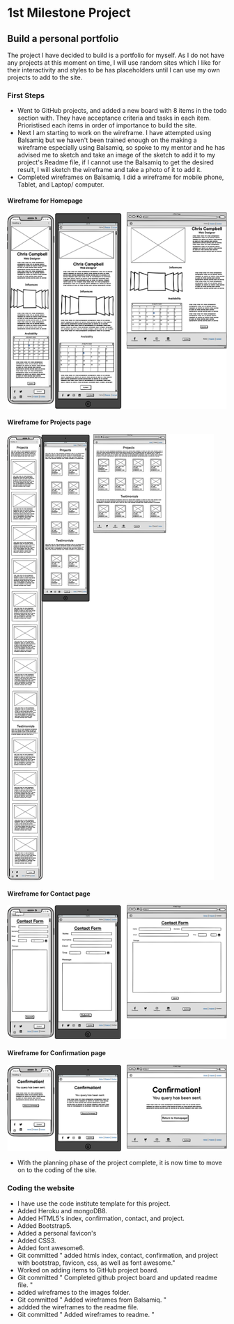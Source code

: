 # **1st Milestone Project**
## Build a personal portfolio
The project I have decided to build is a portfolio for myself. As I do not have any projects at this moment on time, I will use random sites which I like for their interactivity and styles to be has placeholders until I can use my own projects to add to the site.
### First Steps
- Went to GitHub projects, and added a new board with 8 items in the todo section with. They have acceptance criteria and tasks in each item. Prioristised each items in order of importance to build the site.
- Next I am starting to work on the wireframe. I have attempted using Balsamiq but we haven't been trained enough on the making a wireframe especially using Balsamiq, so spoke to my mentor and he has advised me to sketch and take an image of the sketch to add it to  my project's Readme file, if I cannot use the Balsamiq to get the desired result, I will sketch the wireframe and take a photo of it to add it.
- Completed wireframes on Balsamiq. I did a wireframe for mobile phone, Tablet, and Laptop/ computer. 
#### Wireframe for Homepage
![alt text](assets/images/Home.png "Home wireframe")

#### Wireframe for Projects page
![alt text](assets/images/Projects.png "Projects wireframe")

#### Wireframe for Contact page
![alt text](assets/images/Contact.png "Contact wireframe")

#### Wireframe for Confirmation page
![alt text](assets/images/Confirmation.png "Confirmation wireframe")
- With the planning phase of the project complete, it is now time to move on to the coding of the site. 

### Coding the website
- I have use the code institute template for this project.
- Added Heroku and mongoDB8.
- Added HTML5's index, confirmation, contact, and project.
- Added Bootstrap5.
- Added a personal favicon's
- Added CSS3.
- Added font awesome6.
- Git committed " added htmls index, contact, confirmation, and project with bootstrap, favicon, css, as well as font awesome."
- Worked on adding items to GitHub project board.
- Git committed " Completed github project board and updated readme file. "
- added wireframes to the images folder.
- Git committed " Added wireframes from Balsamiq. "
- addded the wireframes to the readme file.
- Git committed " Added wireframes to readme. "
